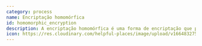 ```yaml
---
category: process
name: Encriptação homomórfica
id: homomorphic_encryption
description: A encriptação homomórfica é uma forma de encriptação que permite a computação em textos cifrados, gerando um resultado encriptado que, quando desencriptado, corresponde ao resultado das operações como se tivessem sido realizadas no texto simples.
icon: https://res.cloudinary.com/helpful-places/image/upload/v1664832754/dtpr-icons/process/encrypted_oedzbb.svg
---
```

